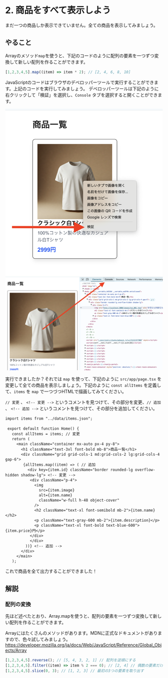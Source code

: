 # 2. 商品をすべて表示しよう

まだ一つの商品しか表示できていません。全ての商品を表示してみましょう。

## やること

Arrayのメソッド`map`を使うと、下記のコードのように配列の要素を一つずつ変換して新しい配列を作ることができます。

```ts
[1,2,3,4,5].map((item) => item * 2); // [2, 4, 6, 8, 10]
```

JavaScriptのコードはブラウザのデベロッパーツールで実行することができます。上記のコードを実行してみましょう。
デベロッパーツールは下記のように右クリックして「検証」を選択し、`Console` タブを選択すると開くことができます。

![open-developer-tool-1](./images/open-developer-tool-1.png)
![open-developer-tool-2](./images/open-developer-tool-2.png)


実行できましたか？それでは `map` を使って、下記のように `src/app/page.tsx` を変更して全ての商品を表示しましょう。下記のように `const allItems` を定義して、`items` を `map` で一つづつHTMLで描画してみてください。

`// 変更` 、 `<!-- 変更 -->` というコメントを見つけて、その部分を変更、`// 追加` 、 `<!-- 追加 -->` というコメントを見つけて、その部分を追加してください。

```tsx
import items from "../data/items.json";

 export default function Home() {
   const allItems = items; // 変更
   return (
     <main className="container mx-auto px-4 py-8">
       <h1 className="text-3xl font-bold mb-8">商品一覧</h1>
       <div className="grid grid-cols-1 md:grid-cols-2 lg:grid-cols-4 gap-6">
        {allItems.map((item) => ( // 追加
          <div key={item.id} className="border rounded-lg overflow-hidden shadow-lg"> <!-- 変更 -->
           <div className="p-4">
             <img
               src={item.image}
               alt={item.name}
               className="w-full h-48 object-cover"
             />
             <h2 className="text-xl font-semibold mb-2">{item.name}</h2>
             <p className="text-gray-600 mb-2">{item.description}</p>
             <p className="text-xl font-bold text-blue-600">{item.price}円</p>
           </div>
           </div>
         ))} <!-- 追加 -->
       </div>
     </main>
   );
```

これで商品を全て出力することができました！

## 解説

### 配列の変換

先ほど述べたとおり、Array.mapを使うと、配列の要素を一つずつ変換して新しい配列を作ることができます。

Arrayにはたくさんのメソッドがあります。MDNに正式なドキュメントがありますので、色々試してみましょう。
https://developer.mozilla.org/ja/docs/Web/JavaScript/Reference/Global_Objects/Array

```ts
[1,2,3,4,5].reverse(); // [5, 4, 3, 2, 1] // 配列を逆順にする
[1,2,3,4,5].filter((item) => item % 2 === 0); // [2, 4] // 偶数の要素だけを取り出す
[1,2,3,4,5].slice(0, 3); // [1, 2, 3] // 最初の3つの要素を取り出す
```
